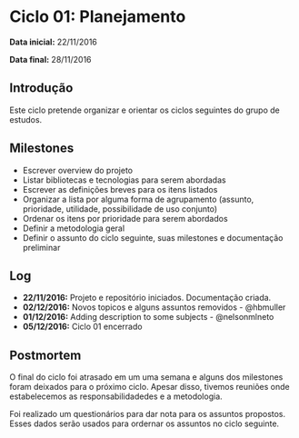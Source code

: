 # Ciclo 01: Planejamento

**Data inicial:** 22/11/2016

**Data final:** 28/11/2016

## Introdução

Este ciclo pretende organizar e orientar os ciclos seguintes do grupo de estudos.

## Milestones
- Escrever overview do projeto
- Listar bibliotecas e tecnologias para serem abordadas
- Escrever as definições breves para os itens listados
- Organizar a lista por alguma forma de agrupamento (assunto, prioridade, utilidade, possibilidade de uso conjunto)
- Ordenar os itens por prioridade para serem abordados
- Definir a metodologia geral
- Definir o assunto do ciclo seguinte, suas milestones e documentação preliminar

## Log

- **22/11/2016:** Projeto e repositório iniciados. Documentação criada.
- **02/12/2016:** Novos topicos e alguns assuntos removidos - @hbmuller
- **01/12/2016:** Adding description to some subjects - @nelsonmlneto
- **05/12/2016:** Ciclo 01 encerrado


## Postmortem

O final do ciclo foi atrasado em um uma semana e alguns dos milestones foram deixados para o próximo ciclo.
Apesar disso, tivemos reuniões onde estabelecemos as responsabilidadedes e a metodologia.

Foi realizado um questionários para dar nota para os assuntos propostos. Esses dados serão usados para ordernar
os assuntos no ciclo seguinte.